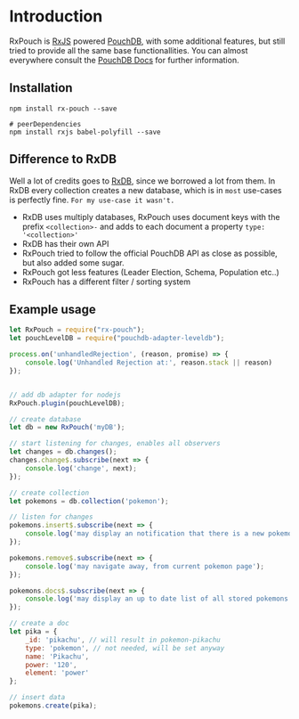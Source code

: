 # Introduction

RxPouch is [RxJS](https://github.com/ReactiveX/rxjs) powered [PouchDB](https://github.com/pouchdb/pouchdb), 
with some additional features, but still tried to provide all the same base functionallities. You can 
almost everywhere consult the [PouchDB Docs](https://pouchdb.com/api.html) for further information.

## Installation
```
npm install rx-pouch --save

# peerDependencies
npm install rxjs babel-polyfill --save
```

## Difference to RxDB

Well a lot of credits goes to [RxDB](https://github.com/pubkey/rxdb), since we borrowed a lot from them.
In RxDB every collection creates a new database, which is in `most` use-cases is perfectly fine.
`For my use-case it wasn't.`

- RxDB uses multiply databases, RxPouch uses document keys with the prefix `<collection>-` and adds to each 
 document a property `type: '<collection>'`
- RxDB has their own API
- RxPouch tried to follow the official PouchDB API as close as possible, but also added some sugar.
- RxPouch got less features (Leader Election, Schema, Population etc..)
- RxPouch has a different filter / sorting system

## Example usage
```js
let RxPouch = require("rx-pouch");
let pouchLevelDB = require("pouchdb-adapter-leveldb");

process.on('unhandledRejection', (reason, promise) => {
    console.log('Unhandled Rejection at:', reason.stack || reason)
});


// add db adapter for nodejs
RxPouch.plugin(pouchLevelDB);

// create database
let db = new RxPouch('myDB');

// start listening for changes, enables all observers
let changes = db.changes();
changes.change$.subscribe(next => {
    console.log('change', next);
});

// create collection
let pokemons = db.collection('pokemon');

// listen for changes
pokemons.insert$.subscribe(next => {
    console.log('may display an notification that there is a new pokemon');
});

pokemons.remove$.subscribe(next => {
    console.log('may navigate away, from current pokemon page');
});

pokemons.docs$.subscribe(next => {
    console.log('may display an up to date list of all stored pokemons');
});

// create a doc
let pika = {
    _id: 'pikachu', // will result in pokemon-pikachu
    type: 'pokemon', // not needed, will be set anyway
    name: 'Pikachu',
    power: '120',
    element: 'power'
};

// insert data
pokemons.create(pika);
```